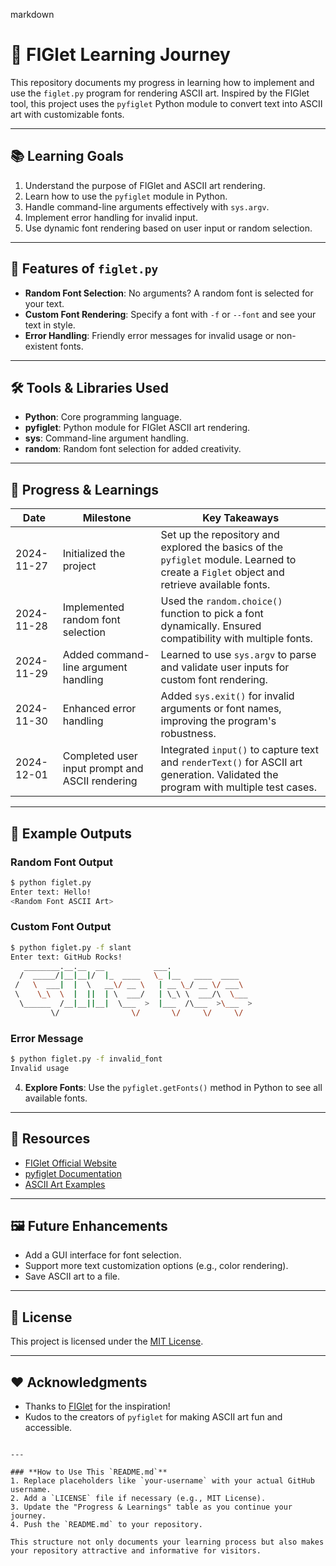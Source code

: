 markdown
# 🎨 FIGlet Learning Journey

This repository documents my progress in learning how to implement and use the `figlet.py` program for rendering ASCII art. Inspired by the FIGlet tool, this project uses the `pyfiglet` Python module to convert text into ASCII art with customizable fonts.

---

## 📚 Learning Goals
1. Understand the purpose of FIGlet and ASCII art rendering.
2. Learn how to use the `pyfiglet` module in Python.
3. Handle command-line arguments effectively with `sys.argv`.
4. Implement error handling for invalid input.
5. Use dynamic font rendering based on user input or random selection.

---

## 🚀 Features of `figlet.py`
- **Random Font Selection**: No arguments? A random font is selected for your text.
- **Custom Font Rendering**: Specify a font with `-f` or `--font` and see your text in style.
- **Error Handling**: Friendly error messages for invalid usage or non-existent fonts.

---

## 🛠️ Tools & Libraries Used
- **Python**: Core programming language.
- **pyfiglet**: Python module for FIGlet ASCII art rendering.
- **sys**: Command-line argument handling.
- **random**: Random font selection for added creativity.

---

## 📝 Progress & Learnings

| Date       | Milestone                                      | Key Takeaways                                                                                                                                 |
|------------|------------------------------------------------|----------------------------------------------------------------------------------------------------------------------------------------------|
| 2024-11-27 | Initialized the project                        | Set up the repository and explored the basics of the `pyfiglet` module. Learned to create a `Figlet` object and retrieve available fonts.   |
| 2024-11-28 | Implemented random font selection              | Used the `random.choice()` function to pick a font dynamically. Ensured compatibility with multiple fonts.                                  |
| 2024-11-29 | Added command-line argument handling           | Learned to use `sys.argv` to parse and validate user inputs for custom font rendering.                                                      |
| 2024-11-30 | Enhanced error handling                        | Added `sys.exit()` for invalid arguments or font names, improving the program's robustness.                                                 |
| 2024-12-01 | Completed user input prompt and ASCII rendering | Integrated `input()` to capture text and `renderText()` for ASCII art generation. Validated the program with multiple test cases.           |

---

## 🎯 Example Outputs

### **Random Font Output**
```bash
$ python figlet.py
Enter text: Hello!
<Random Font ASCII Art>
```

### **Custom Font Output**
```bash
$ python figlet.py -f slant
Enter text: GitHub Rocks!
   ________.__.__  __           ___.                 
  /  _____/|__|__|/  |_  ____   \_ |__   ____  ____  
 /   \  ___|  |  \   __\/ __ \   | __ \_/ __ \/ ___\ 
 \    \_\  \  |  ||  | \  ___/   | \_\ \  ___/\  \___
  \______  /__|__||__|  \___  >  |___  /\___  >\___  >
         \/                \/       \/     \/     \/ 
```

### **Error Message**
```bash
$ python figlet.py -f invalid_font
Invalid usage
```


4. **Explore Fonts**:
   Use the `pyfiglet.getFonts()` method in Python to see all available fonts.

---

## 🔗 Resources
- [FIGlet Official Website](http://www.figlet.org/)
- [pyfiglet Documentation](https://pypi.org/project/pyfiglet/)
- [ASCII Art Examples](http://www.figlet.org/examples.html)

---

## 🖼️ Future Enhancements
- Add a GUI interface for font selection.
- Support more text customization options (e.g., color rendering).
- Save ASCII art to a file.

---

## 📜 License
This project is licensed under the [MIT License](LICENSE).

---

## ❤️ Acknowledgments
- Thanks to [FIGlet](http://www.figlet.org/) for the inspiration!
- Kudos to the creators of `pyfiglet` for making ASCII art fun and accessible.
```

---

### **How to Use This `README.md`**
1. Replace placeholders like `your-username` with your actual GitHub username.
2. Add a `LICENSE` file if necessary (e.g., MIT License).
3. Update the "Progress & Learnings" table as you continue your journey.
4. Push the `README.md` to your repository.

This structure not only documents your learning process but also makes your repository attractive and informative for visitors.
